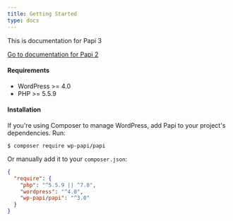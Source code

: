 ```yaml
---
title: Getting Started
type: docs
---
```


This is documentation for Papi 3

[Go to documentation for Papi 2](/docs-2.x/)

#### Requirements

- WordPress >= 4.0
- PHP >= 5.5.9

#### Installation

If you're using Composer to manage WordPress, add Papi to your project's dependencies. Run:

```
$ composer require wp-papi/papi
```

Or manually add it to your `composer.json`:

```json
{
  "require": {
    "php": "^5.5.9 || ^7.0",
    "wordpress": "^4.0",
    "wp-papi/papi": "^3.0"
  }
}
```
